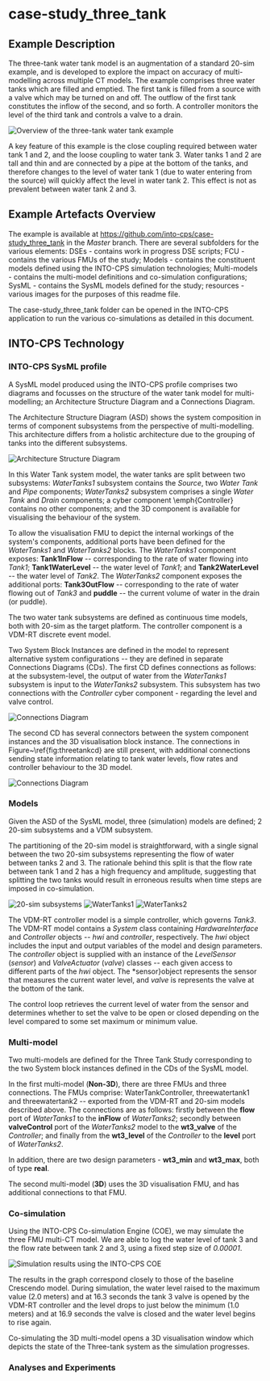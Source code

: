# case-study_three_tank

## Example Description

The three-tank water tank model is an augmentation of a standard 20-sim example, and is developed to explore the impact on accuracy of multi-modelling across multiple CT models. The example comprises three water tanks which are filled and emptied. The first tank is filled from a source with a valve which may be turned on and off. The outflow of the first tank constitutes the inflow of the second, and so forth. A controller monitors the level of the third tank and controls a valve to a drain. 

![Overview of the three-tank water tank example](resources/ttwt_overview.png?raw=true "TTWT")


A key feature of this example is the close coupling required between water tank 1 and 2, and the loose coupling to water tank 3. Water tanks 1 and 2 are tall and thin and are connected by a pipe at the bottom of the tanks, and therefore changes to the level of water tank 1 (due to water entering from the source) will quickly affect the level in water tank 2. This effect is not as prevalent between water tank 2 and 3. 

## Example Artefacts Overview

The example is available at https://github.com/into-cps/case-study_three_tank in the *Master* branch. There are several subfolders for the various elements: DSEs - contains work in progress DSE scripts; FCU - contains the various FMUs of the study; Models - contains the constituent models defined using the INTO-CPS simulation technologies; Multi-models - contains the multi-model definitions and co-simulation configurations; SysML - contains the SysML models defined for the study; resources - various images for the purposes of this readme file. 

The case-study_three_tank folder can be opened in the INTO-CPS application to run the various co-simulations as detailed in this document.

## INTO-CPS Technology

### INTO-CPS SysML profile

A SysML model produced using the INTO-CPS profile comprises two diagrams and focusses on the structure of the water tank model for multi-modelling; an Architecture Structure Diagram and a Connections Diagram. 

The Architecture Structure Diagram (ASD) shows the system composition in terms of component subsystems from the perspective of multi-modelling. This architecture differs from a holistic architecture due to the grouping of tanks into the different subsystems. 

![Architecture Structure Diagram](resources/ttwt_asd_vis.png?raw=true "Architecture Structure Diagram")


In this Water Tank system model, the water tanks are split between two subsystems: *WaterTanks1* subsystem contains the *Source*, two *Water Tank* and   *Pipe* components; *WaterTanks2* subsystem comprises a single *Water Tank* and *Drain* components;  a cyber component \emph{Controller} contains no other components; and the 3D component is available for visualising the behaviour of the system. 

To allow the visualisation FMU to depict the internal workings of the system's components, additional ports have been defined for the *WaterTanks1* and  *WaterTanks2* blocks. The *WaterTanks1* component exposes: **Tank1InFlow** -- corresponding to the rate of water flowing into *Tank1*; **Tank1WaterLevel** -- the water level of *Tank1*; and **Tank2WaterLevel** -- the water level of *Tank2*. The *WaterTanks2* component exposes the additional ports: **Tank3OutFlow** -- corresponding to the rate of water flowing out of *Tank3* and **puddle** -- the current volume of water in the drain (or puddle).

The two water tank subsystems are defined as continuous time models, both with 20-sim as the target platform. The controller component is a VDM-RT discrete event model. 

Two System Block Instances are defined in the model to represent alternative system configurations -- they are defined in separate Connections Diagrams (CDs). The first CD defines connections as follows: at the subsystem-level,  the output of water from the *WaterTanks1* subsystem is input to the *WaterTanks2* subsystem. This subsystem has two connections with the *Controller* cyber component - regarding the level and valve control.


![Connections Diagram](resources/ttwt_cd.png?raw=true "Connections Diagram")

The second CD has several connectors between the system component instances and the 3D visualisation block instance. The connections in Figure~\ref{fig:threetankcd} are still present, with additional connections sending state information relating to tank water levels, flow rates and controller behaviour to the 3D model.

![Connections Diagram](resources/ttwt_cd_vis.png?raw=true "Connections Diagram")

### Models

Given the ASD of the SysML model, three (simulation) models are defined; 2 20-sim subsystems and a VDM subsystem.

The partitioning of the 20-sim model is straightforward, with a single signal between the two 20-sim subsystems representing the flow of water between tanks 2 and 3. The rationale behind this split is that the flow rate between tank 1 and 2 has a high frequency and amplitude, suggesting that splitting the two tanks would result in erroneous results when time steps are imposed in co-simulation. 

![20-sim subsystems](resources/ttwt_20sim_fmus.png?raw=true "Subsystems")
![WaterTanks1](resources/ttwt_20sim_wt1fmu.png?raw=true "WT1")
![WaterTanks2](resources/ttwt_20sim_wt2fmu.png?raw=true "WT2")

The VDM-RT controller model is a simple controller, which governs *Tank3*. The VDM-RT model contains a *System* class containing *HardwareInterface*  and *Controller* objects -- *hwi*  and *controller*, respectively. The *hwi* object includes the input and output variables of the model and design parameters. The *controller* object is supplied with an instance of the *LevelSensor*  (*sensor*) and *ValveActuator* (*valve*) classes -- each given access to different parts of the *hwi* object. The *sensor}object represents the sensor that measures the current water level, and *valve* is  represents the valve at the bottom of the tank.

The control loop retrieves the current level of water from the sensor and determines whether to set the valve to be open or closed depending on the level compared to some set maximum or minimum value. 


### Multi-model

Two multi-models are defined for the Three Tank Study corresponding to the two System block instances defined in the CDs of the SysML model. 

In the first multi-model (**Non-3D**), there are three FMUs and three connections. The FMUs comprise: WaterTankController, threewatertank1 and threewatertank2 -- exported from the VDM-RT and 20-sim models described above. The connections are as follows:  firstly between the **flow** port of *WaterTanks1* to the **inFlow** of *WaterTanks2*; secondly between **valveControl** port of the *WaterTanks2* model to the **wt3_valve** of the *Controller*; and finally from the **wt3_level** of the *Controller* to the **level** port of *WaterTanks2*. 

In addition, there are two design parameters - **wt3\_min** and **wt3\_max**, both of type **real**.

The second multi-model (**3D**) uses the 3D visualisation FMU, and has additional connections to that FMU.

### Co-simulation

Using the INTO-CPS Co-simulation Engine (COE), we may simulate the three FMU multi-CT model. We are able to log the water level of tank 3 and the flow rate between tank 2 and 3, using a fixed step size of  *0.00001*.

![Simulation results using the INTO-CPS COE](resources/ttwt_coe_res.png?raw=true "Results")

The results in the graph correspond closely to those of the baseline Crescendo model. During simulation, the water level raised to the maximum value (2.0 meters) and at 16.3 seconds the tank 3 valve is opened by the VDM-RT controller and the level drops to just below the minimum (1.0 meters) and at 16.9 seconds the valve is closed and the water level begins to rise again.

Co-simulating the 3D multi-model opens a 3D visualisation window which depicts the state of the Three-tank system as the simulation progresses. 


### Analyses and Experiments
